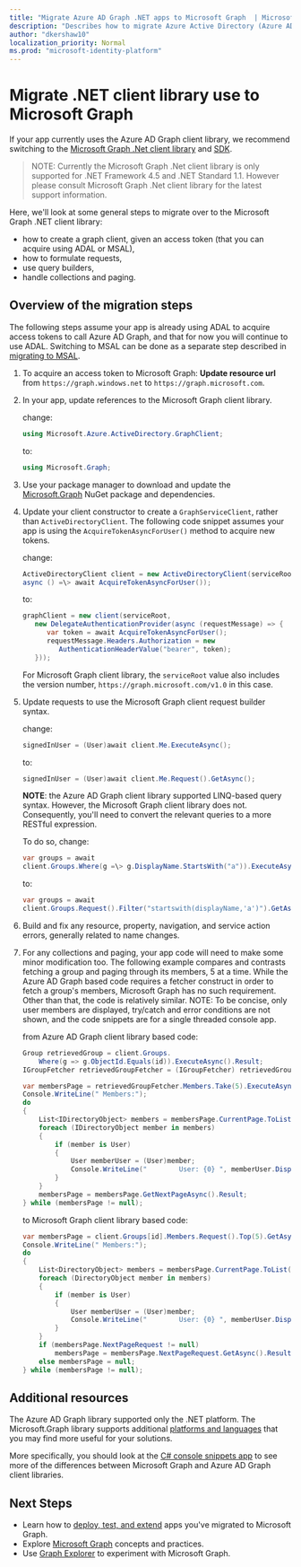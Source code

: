 ```yaml
---
title: "Migrate Azure AD Graph .NET apps to Microsoft Graph  | Microsoft Graph"
description: "Describes how to migrate Azure Active Directory (Azure AD) API apps to Microsoft Graph API."
author: "dkershaw10"
localization_priority: Normal
ms.prod: "microsoft-identity-platform"
---
```


# Migrate .NET client library use to Microsoft Graph

If your app currently uses the Azure AD Graph client library, we recommend switching to the [Microsoft Graph .Net client
library](https://www.nuget.org/packages/Microsoft.Graph) and [SDK](https://github.com/microsoftgraph/msgraph-sdk-dotnet).

>NOTE: Currently the Microsoft Graph .Net client library is only supported for .NET Framework 4.5 and .NET Standard 1.1.  However please consult Microsoft Graph .Net client library for the latest support information.

Here, we'll look at some general steps to migrate over to the Microsoft Graph .NET client library:

- how to create a graph client, given an access token (that you can acquire using ADAL or MSAL),
- how to formulate requests,
- use query builders,
- handle collections and paging.  

## Overview of the migration steps

The following steps assume your app is already using ADAL to acquire access tokens to call Azure AD Graph, and that for now you will continue to use ADAL. Switching to MSAL can be done as a separate step described in [migrating to MSAL](/graph/migrate-azure-ad-graph-authentication-library#migrate-to-msal).

1. To acquire an access token to Microsoft Graph: **Update resource url** from `https://graph.windows.net` to `https://graph.microsoft.com`.

2. In your app, update references to the Microsoft Graph client library.  

    change:

    ``` csharp 
    using Microsoft.Azure.ActiveDirectory.GraphClient;
    ```

    to:

    ``` csharp
    using Microsoft.Graph;
    ```

3. Use your package manager to download and update the [Microsoft.Graph](https://www.nuget.org/packages/Microsoft.Graph/) NuGet package and dependencies.

4. Update your client constructor to create a `GraphServiceClient`, rather than `ActiveDirectoryClient`.  The following code snippet assumes your app is using the `AcquireTokenAsyncForUser()` method to acquire new tokens.

    change:

    ``` csharp
    ActiveDirectoryClient client = new ActiveDirectoryClient(serviceRoot,
    async () =\> await AcquireTokenAsyncForUser());
    ```

    to:

    ``` csharp
    graphClient = new client(serviceRoot,
       new DelegateAuthenticationProvider(async (requestMessage) => {
          var token = await AcquireTokenAsyncForUser();
          requestMessage.Headers.Authorization = new
             AuthenticationHeaderValue("bearer", token);
       }));
    ```

    For Microsoft Graph client library, the `serviceRoot` value also includes the
version number, `https://graph.microsoft.com/v1.0` in this case.

1. Update requests to use the Microsoft Graph client request builder
    syntax.

    change:

    ``` csharp
    signedInUser = (User)await client.Me.ExecuteAsync();
    ```

    to:

    ``` csharp
    signedInUser = (User)await client.Me.Request().GetAsync();
    ```

    **NOTE**: the Azure AD Graph client library supported LINQ-based query
    syntax. However, the Microsoft Graph client library does not.  Consequently, you'll need to convert the relevant queries to a more RESTful expression.  

    To do so, change:

    ``` csharp
    var groups = await
    client.Groups.Where(g =\> g.DisplayName.StartsWith("a")).ExecuteAsync();
    ```

    to:

    ``` csharp
    var groups = await
    client.Groups.Request().Filter("startswith(displayName,'a')").GetAsync();
    ```

2. Build and fix any resource, property, navigation, and service action errors, generally related to name changes.
3. For any collections and paging, your app code will need to make some minor modification too.  The following example compares and contrasts fetching a group and paging through its members, 5 at a time. While the Azure AD Graph based code requires a fetcher construct in order to fetch a group's members, Microsoft Graph has no such requirement. Other than that, the code is relatively similar.  NOTE: To be concise, only user members are displayed, try/catch and error conditions are not shown, and the code snippets are for a single threaded console app.

    from Azure AD Graph client library based code:

    ```csharp
    Group retrievedGroup = client.Groups.
        Where(g => g.ObjectId.Equals(id)).ExecuteAsync().Result;
    IGroupFetcher retrievedGroupFetcher = (IGroupFetcher) retrievedGroup;

    var membersPage = retrievedGroupFetcher.Members.Take(5).ExecuteAsync().Result;
    Console.WriteLine(" Members:");
    do
    {
        List<IDirectoryObject> members = membersPage.CurrentPage.ToList();
        foreach (IDirectoryObject member in members)
        {
            if (member is User)
            {
                User memberUser = (User)member;
                Console.WriteLine("        User: {0} ", memberUser.DisplayName);
            }
        }
        membersPage = membersPage.GetNextPageAsync().Result;
    } while (membersPage != null);

    ```

    to Microsoft Graph client library based code:

    ```csharp
    var membersPage = client.Groups[id].Members.Request().Top(5).GetAsync().Result;
    Console.WriteLine(" Members:");
    do
    {
        List<DirectoryObject> members = membersPage.CurrentPage.ToList();
        foreach (DirectoryObject member in members)
        {
            if (member is User)
            {
                User memberUser = (User)member;
                Console.WriteLine("        User: {0} ", memberUser.DisplayName);
            }
        }
        if (membersPage.NextPageRequest != null)
            membersPage = membersPage.NextPageRequest.GetAsync().Result;
        else membersPage = null;
    } while (membersPage != null);

    ```

## Additional resources

The Azure AD Graph library supported only the .NET platform.  The Microsoft.Graph library supports additional [platforms and languages](https://developer.microsoft.com/graph/gallery/?filterBy=Samples,SDKs) that you may find more useful for your solutions.

More specifically, you should look at the [C# console snippets app](https://github.com/microsoftgraph/console-csharp-snippets-sample) to see more of the differences between Microsoft Graph and Azure AD Graph client libraries.

## Next Steps

- Learn how to [deploy, test, and extend](/graph/migrate-azure-ad-graph-deploy-test-extend) apps you've migrated to Microsoft Graph.
- Explore [Microsoft Graph](/graph/overview) concepts and practices.
- Use [Graph Explorer](https://aka.ms/ge) to experiment with Microsoft Graph.
